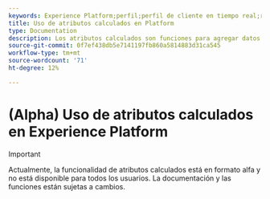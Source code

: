 ```yaml
---
keywords: Experience Platform;perfil;perfil de cliente en tiempo real;resolución de problemas;API
title: Uso de atributos calculados en Platform
type: Documentation
description: Los atributos calculados son funciones para agregar datos de nivel de evento en atributos de niveles de perfil. Estas funciones se calculan automáticamente para que se puedan utilizar en la segmentación, activación y personalización.
source-git-commit: 0f7ef438db5e7141197fb860a5814883d31ca545
workflow-type: tm+mt
source-wordcount: '71'
ht-degree: 12%

---
```



# (Alpha) Uso de atributos calculados en Experience Platform

>[!IMPORTANT]
>
>Actualmente, la funcionalidad de atributos calculados está en formato alfa y no está disponible para todos los usuarios. La documentación y las funciones están sujetas a cambios.